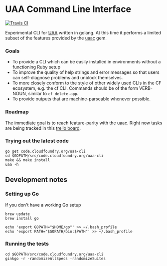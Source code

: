# UAA Command Line Interface

[![Travis CI](https://travis-ci.org/cloudfoundry-incubator/uaa-cli.svg?branch=master)](https://travis-ci.org/cloudfoundry-incubator/uaa-cli)

Experimental CLI for [UAA](https://github.com/cloudfoundry/uaa) written in golang. At this time it performs a limited subset of the features provided by the [uaac](https://github.com/cloudfoundry/cf-uaac) gem.

### Goals

- To provide a CLI which can be easily installed in environments without a functioning Ruby setup
- To improve the quality of help strings and error messages so that users can self-diagnose problems and unblock themselves.
- To more closely conform to the style of other widely used CLIs in the CF ecosystem, e.g. the cf CLI. Commands should be of the form VERB-NOUN, similar to `cf delete-app`.
- To provide outputs that are machine-parseable whenever possible.

### Roadmap

The immediate goal is to reach feature-parity with the uaac. Right now 
tasks are being tracked in this [trello board](https://trello.com/b/Hw4Pz0Jd/uaa-cli).

### Trying out the latest code

```
go get code.cloudfoundry.org/uaa-cli
cd $GOPATH/src/code.cloudfoundry.org/uaa-cli
make && make install
uaa -h
```

## Development notes

### Setting up Go

If you don't have a working Go setup

```
brew update
brew install go

echo 'export GOPATH="$HOME/go"' >> ~/.bash_profile
echo 'export PATH="$GOPATH/bin:$PATH"' >> ~/.bash_profile
```

### Running the tests

```
cd $GOPATH/src/code.cloudfoundry.org/uaa-cli
ginkgo -r -randomizeAllSpecs -randomizeSuites
```
